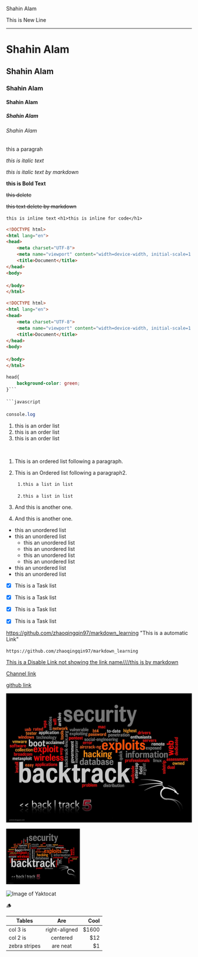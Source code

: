 <!-- markDown Tutorial...and this is comments in readme -->

Shahin Alam<br>

This is New Line

<!-- underline its Horizontal Rule -->
---


<!-- this is heading like thml <h1>,<h2>.... -->
# Shahin Alam

## Shahin Alam

### Shahin Alam

#### Shahin Alam

##### Shahin Alam

###### Shahin Alam



<p>this a paragrah</p>

<i>this is italic text</i>

_this is italic text by markdown_


__this is Bold Text__

<!-- strikethrough -->
<del>this delete</del>

~~this text delete by markdown~~

<!-- inline code block -->
`this is inline text`
`<h1>this is inline for code</h1>`



<!-- multiple line code Block -->
```html
<!DOCTYPE html>
<html lang="en">
<head>
    <meta charset="UTF-8">
    <meta name="viewport" content="width=device-width, initial-scale=1.0">
    <title>Document</title>
</head>
<body>
    
</body>
</html>
```
```html
<!DOCTYPE html>
<html lang="en">
<head>
    <meta charset="UTF-8">
    <meta name="viewport" content="width=device-width, initial-scale=1.0">
    <title>Document</title>
</head>
<body>
    
</body>
</html>
```

```css
head{
    background-color: green;
}```

```javascript

console.log

```


<!-- List -->
<!-- this is Order list -->
<ol>
<li>this is an order list</li>
<li>this is an order list</li>
<li>this is an order list</li>
</ol>
</br>


<!--order list by markdown -->
1. This is an ordered list following a paragraph.
2. This is an Ordered list following a paragraph2.

        1.this a list in list

        2.this a list in list

3. And this is another one.
4. And this is another one.

<!-- Unordered list -->

- this an unordered list
- this an unordered list
  - this an unordered list 
  - this an unordered list
  * this an unordered list
  + this an unordered list
- this an unordered list
- this an unordered list 

<!-- Task List -->
- [x] This is a Task list 
- [x] This is a Task list 
- [x] This is a Task list 
- [x] This is a Task list 


<!-- LINK -->
<!-- automatic link -->
https://github.com/zhaoqingqin97/markdown_learning   "This is a automatic Link"

<!-- disable Link -->

<!-- this is another disable link -->
`https://github.com/zhaoqingqin97/markdown_learning` 

[This is a Disable Link not showing the link name////this is by markdown ](http://www.baidu.com)

<!-- link -->
[Channel link][youtubeLink]


[github link][githubLink]


<!-- all link is here -->
[youtubeLink]: http://youtube.com/@byteblazenetwork 


[githubLink]: https://github.com/itshahin11



<!-- Image suntax by markdown-->
![Image of Hacker](./images/%20Hacker.jpeg)

<!-- html syntax iamge -->

<img src="./images/ Hacker.jpeg" width="200" height="150" title="this is iamge">


<!-- image by link -->
![Image of Yaktocat](https://octodex.github.com/images/yaktocat.png)


<!-- emoji -->
🪵



<!-- Table -->
| Tables        | Are           | Cool  | 
| ------------- |:-------------:| -----:|
| col 3 is      | right-aligned | $1600 |
| col 2 is      | centered      |   $12 |
| zebra stripes | are neat      |    $1 |
